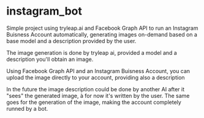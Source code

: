 # instagram_bot
Simple project using tryleap.ai and Facebook Graph API to run an Instagram Buisness Account automatically, 
generating images on-demand based on a base model and a description provided by the user.

The image generation is done by tryleap ai, provided a model and a description you'll obtain an image.

Using Facebook Graph API and an Instagram Buisness Account, you can upload the image directly to your account,
providing also a description 


In the future the image description could be done by another AI after it "sees" the generated image, à
for now it's written by the user.
The same goes for the generation of the image, making the account completely runned by a bot.

